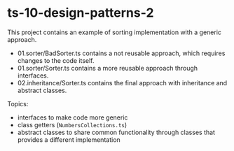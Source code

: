 # ts-10-design-patterns-2

This project contains an example of sorting implementation with a generic approach.

- 01.sorter/BadSorter.ts contains a not reusable approach, which requires changes to the code itself.
- 01.sorter/Sorter.ts contains a more reusable approach through interfaces.
- 02.inheritance/Sorter.ts contains the final approach with inheritance and abstract classes.

Topics:

- interfaces to make code more generic
- class getters (`NumbersCollections.ts`)
- abstract classes to share common functionality through classes that provides a different implementation
